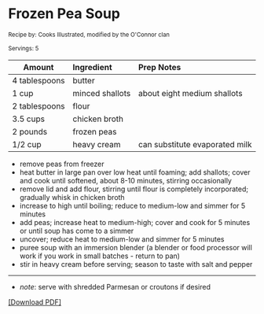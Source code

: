# Frozen Pea Soup

<small>Recipe by: Cooks Illustrated, modified by the O'Connor clan</small>

<small>Servings: 5</small>

| Amount        | Ingredient      | Prep Notes                     |
| ------------- | :-------------- | :----------------------------- |
| 4 tablespoons | butter          |                                |
| 1 cup         | minced shallots | about eight medium shallots    |
| 2 tablespoons | flour           |                                |
| 3.5 cups      | chicken broth   |                                |
| 2 pounds      | frozen peas     |                                |
| 1/2 cup       | heavy cream     | can substitute evaporated milk |

- remove peas from freezer
- heat butter in large pan over low heat until foaming; add shallots; cover and cook until softened, about 8-10 minutes, stirring occasionally
- remove lid and add flour, stirring until flour is completely incorporated; gradually whisk in chicken broth
- increase to high until boiling; reduce to medium-low and simmer for 5 minutes
- add peas; increase heat to medium-high; cover and cook for 5 minutes or until soup has come to a simmer
- uncover; reduce heat to medium-low and simmer for 5 minutes
- puree soup with an immersion blender (a blender or food processor will work if you work in small batches - return to pan)
- stir in heavy cream before serving; season to taste with salt and pepper

---

- _note_: serve with shredded Parmesan or croutons if desired

<!-- Tags:
- stew and soup
- peas
- fiber
- easy
- stove
-->



[\[Download PDF\]](/pdf/main_dishes/FrozenPeaSoup.pdf)
